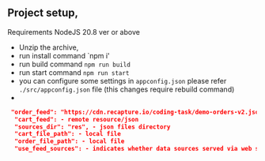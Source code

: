 
Project setup,
------------------------
Requirements NodeJS 20.8 ver or above
* Unzip the archive,
* run install command `npm i'
* run build command `npm run build`
* run start command `npm run start`
* you can configure some settings in `appconfig.json` please refer `./src/appconfig.json` file (this changes require rebuild command)
*
```json
 "order_feed": "https://cdn.recapture.io/coding-task/demo-orders-v2.json",
  "cart_feed": - remote resource/json
  "sources_dir": "res", - json files directory
  "cart_file_path": - local file
  "order_file_path": - local file
  "use_feed_sources": - indicates whether data sources served via web server
```
